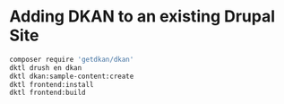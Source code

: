 # Adding DKAN to an existing Drupal Site

```bash
composer require 'getdkan/dkan'
dktl drush en dkan
dktl dkan:sample-content:create
dktl frontend:install
dktl frontend:build
```
